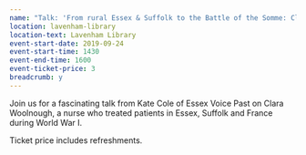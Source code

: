 ```yaml
---
name: "Talk: 'From rural Essex & Suffolk to the Battle of the Somme: Clara Woolnough&apos;s life as a nurse of the Great War' by Kate Cole from Essex Voices Past"
location: lavenham-library
location-text: Lavenham Library
event-start-date: 2019-09-24
event-start-time: 1430
event-end-time: 1600
event-ticket-price: 3
breadcrumb: y
---
```


Join us for a fascinating talk from Kate Cole of Essex Voice Past on Clara Woolnough, a nurse who treated patients in Essex, Suffolk and France during World War I.

Ticket price includes refreshments.
